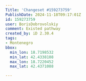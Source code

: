 ```yaml
---
Title: 'Changeset #159273759'
PublishDate: 2024-11-18T09:17:01Z
id: 159273759
user: BorisDobrovolskiy
comment: Existed pathway
created_by: iD 2.30.4
tags:
- Montenegro
bbox:
  min_lon: 18.7198532
  min_lat: 42.4338108
  max_lon: 18.7220452
  max_lat: 42.4371088

---
```

